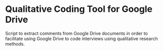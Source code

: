 # Qualitative Coding Tool for Google Drive
Script to extract comments from Google Drive documents in order to facilitate using Google Drive to code interviews using qualitative research methods.

